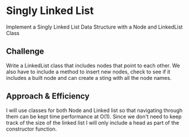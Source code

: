 # Singly Linked List
Implement a Singly Linked List Data Structure with a Node and LinkedList Class

## Challenge
Write a LinkedList class that includes nodes that point to each other. We also have to include a method to insert new nodes, check to see if it includes a built node and can create a sting with all the node names.

## Approach & Efficiency
I will use classes for both Node and Linked list so that navigating through them can be kept time performance at O(1). Since we don't need to keep track of the size of the linked list I will only include a head as part of the constructor function.
